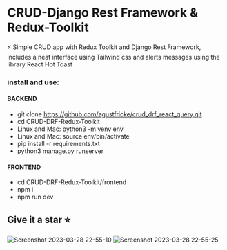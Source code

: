 # CRUD-Django Rest Framework & Redux-Toolkit

⚡  Simple CRUD app with Redux Toolkit and Django Rest Framework, includes a neat interface using Tailwind css and alerts messages using the library React Hot Toast

### install and use:
#### BACKEND
- git clone https://github.com/agustfricke/crud_drf_react_query.git
- cd CRUD-DRF-Redux-Toolkit
- Linux and Mac: python3 -m venv env
- Linux and Mac: source env/bin/activate
- pip install -r requirements.txt
- python3 manage.py runserver
#### FRONTEND
- cd CRUD-DRF-Redux-Toolkit/frontend
- npm i
- npm run dev

## Give it a star ⭐

![Screenshot 2023-03-28 22-55-10](https://user-images.githubusercontent.com/110266171/228406291-c8887b77-53a3-49b4-8e42-a7082429d20f.png)
![Screenshot 2023-03-28 22-55-25](https://user-images.githubusercontent.com/110266171/228406302-22478a17-8981-455b-8333-57af1c30bd54.png)

